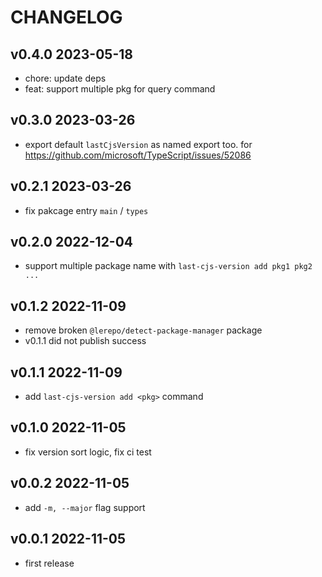 # CHANGELOG

## v0.4.0 2023-05-18

- chore: update deps
- feat: support multiple pkg for query command

## v0.3.0 2023-03-26

- export default `lastCjsVersion` as named export too. for https://github.com/microsoft/TypeScript/issues/52086

## v0.2.1 2023-03-26

- fix pakcage entry `main` / `types`

## v0.2.0 2022-12-04

- support multiple package name with `last-cjs-version add pkg1 pkg2 ...`

## v0.1.2 2022-11-09

- remove broken `@lerepo/detect-package-manager` package
- v0.1.1 did not publish success

## v0.1.1 2022-11-09

- add `last-cjs-version add <pkg>` command

## v0.1.0 2022-11-05

- fix version sort logic, fix ci test

## v0.0.2 2022-11-05

- add `-m, --major` flag support

## v0.0.1 2022-11-05

- first release
